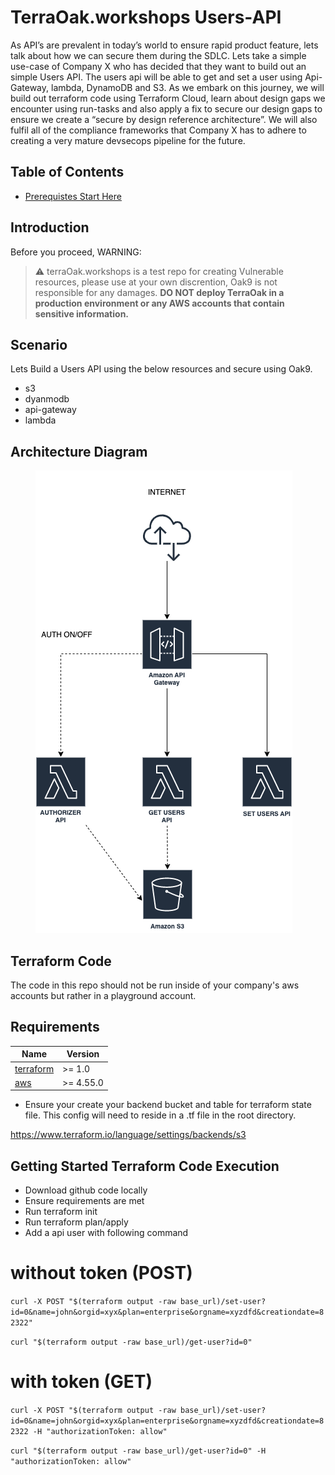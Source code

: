 # TerraOak.workshops Users-API 

As API’s are prevalent in today’s world to ensure rapid product feature, lets talk about how we can secure them during the SDLC.  Lets take a simple use-case of  Company X who has decided that they want to build out an simple Users API.  The users api will be able to get and set a user using Api-Gateway, lambda, DynamoDB and S3.  As we embark on this journey, we will build out terraform code using Terraform Cloud, learn about design gaps we encounter using run-tasks and also apply a fix to secure our design gaps to ensure we  create a “secure by design reference architecture”.  We will also fulfil all of the compliance frameworks that Company X has to adhere to creating a very mature devsecops pipeline for the future. 

## Table of Contents

* [Prerequistes Start Here](https://learn.oak9.io/workshops/terraform-cloud)


## Introduction 

Before you proceed, WARNING:
> :warning: terraOak.workshops is a test repo for creating Vulnerable resources, please use at your own discrention, Oak9 is not responsible for any damages. **DO NOT deploy TerraOak in a production environment or any AWS accounts that contain sensitive information.**

## Scenario

Lets Build a Users API using the below resources and secure using Oak9. 

* s3
* dyanmodb
* api-gateway
* lambda 

## Architecture Diagram

<figure><img src="workshop.png" alt=""></figure>

## Terraform Code 

The code in this repo should not be run inside of your company's aws accounts but rather in a playground account.   

## Requirements

| Name | Version |
|------|---------|
| <a name="requirement_terraform"></a> [terraform](#requirement\_terraform) | >= 1.0 |
| <a name="requirement_aws"></a> [aws](#requirement\_aws) | >= 4.55.0 |


* Ensure your create your backend bucket and table for terraform state file. This config will need to reside in a .tf file in the root directory. 

https://www.terraform.io/language/settings/backends/s3

## Getting Started Terraform Code Execution

* Download github code locally 
* Ensure requirements are met 
* Run terraform init 
* Run terraform plan/apply 
* Add a api user with following command 


# without token (POST)
`curl -X POST "$(terraform output -raw base_url)/set-user?id=0&name=john&orgid=xyx&plan=enterprise&orgname=xyzdfd&creationdate=82322"`

`curl "$(terraform output -raw base_url)/get-user?id=0"`

# with token (GET)
`curl -X POST "$(terraform output -raw base_url)/set-user?id=0&name=john&orgid=xyx&plan=enterprise&orgname=xyzdfd&creationdate=82322 -H "authorizationToken: allow"`

`curl "$(terraform output -raw base_url)/get-user?id=0" -H "authorizationToken: allow"`




 

